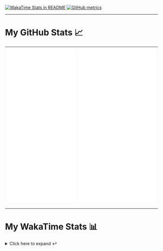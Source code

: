 [![WakaTime Stats in README](https://github.com/LOsioChico/LOsioChico/actions/workflows/waka.yml/badge.svg)](https://github.com/LOsioChico/LOsioChico/actions/workflows/waka.yml) [![GitHub metrics](https://github.com/LOsioChico/LOsioChico/actions/workflows/metrics.yml/badge.svg)](https://github.com/LOsioChico/LOsioChico/actions/workflows/metrics.yml)

---

# My GitHub Stats 📈

| ![](./assets/metrics.svg) | ![](./assets/metrics2.svg) |
| ------------------------- | -------------------------- |

---

# My WakaTime Stats 📊

<details>
<summary>Click here to expand ↩️</summary>
<br>

<!--START_SECTION:waka-->
![Code Time](http://img.shields.io/badge/Code%20Time-1%2C830%20hrs%205%20mins-blue)

![Lines of code](https://img.shields.io/badge/From%20Hello%20World%20I%27ve%20Written-354.7%20thousand%20lines%20of%20code-blue)

**🐱 My GitHub Data** 

> 📦 583.4 kB Used in GitHub's Storage 
 > 
> 🏆 1,487 Contributions in the Year 2024
 > 
> 🚫 Not Opted to Hire
 > 
> 📜 22 Public Repositories 
 > 
> 🔑 29 Private Repositories 
 > 
**I'm a Night 🦉** 

```text
🌞 Morning                576 commits         ███░░░░░░░░░░░░░░░░░░░░░░   13.79 % 
🌆 Daytime                1266 commits        ████████░░░░░░░░░░░░░░░░░   30.32 % 
🌃 Evening                1443 commits        █████████░░░░░░░░░░░░░░░░   34.55 % 
🌙 Night                  891 commits         █████░░░░░░░░░░░░░░░░░░░░   21.34 % 
```
📅 **I'm Most Productive on Thursday** 

```text
Monday                   575 commits         ███░░░░░░░░░░░░░░░░░░░░░░   13.77 % 
Tuesday                  638 commits         ████░░░░░░░░░░░░░░░░░░░░░   15.28 % 
Wednesday                465 commits         ███░░░░░░░░░░░░░░░░░░░░░░   11.14 % 
Thursday                 742 commits         ████░░░░░░░░░░░░░░░░░░░░░   17.77 % 
Friday                   643 commits         ████░░░░░░░░░░░░░░░░░░░░░   15.40 % 
Saturday                 736 commits         ████░░░░░░░░░░░░░░░░░░░░░   17.62 % 
Sunday                   377 commits         ██░░░░░░░░░░░░░░░░░░░░░░░   09.03 % 
```


📊 **This Week I Spent My Time On** 

```text
💬 Programming Languages: 
TypeScript               3 hrs 6 mins        ██████████████░░░░░░░░░░░   56.96 % 
SQL                      33 mins             ███░░░░░░░░░░░░░░░░░░░░░░   10.15 % 
Scala                    28 mins             ██░░░░░░░░░░░░░░░░░░░░░░░   08.71 % 
Markdown                 23 mins             ██░░░░░░░░░░░░░░░░░░░░░░░   07.12 % 
JavaScript               17 mins             █░░░░░░░░░░░░░░░░░░░░░░░░   05.32 % 
```

**I Mostly Code in TypeScript** 

```text
TypeScript               30 repos            ██████████████░░░░░░░░░░░   54.55 % 
Scala                    6 repos             ███░░░░░░░░░░░░░░░░░░░░░░   10.91 % 
Python                   3 repos             █░░░░░░░░░░░░░░░░░░░░░░░░   05.45 % 
Java                     2 repos             █░░░░░░░░░░░░░░░░░░░░░░░░   03.64 % 
Astro                    2 repos             █░░░░░░░░░░░░░░░░░░░░░░░░   03.64 % 
```




 Last Updated on 26/10/2024 00:59:48 UTC
<!--END_SECTION:waka-->

## </details>
